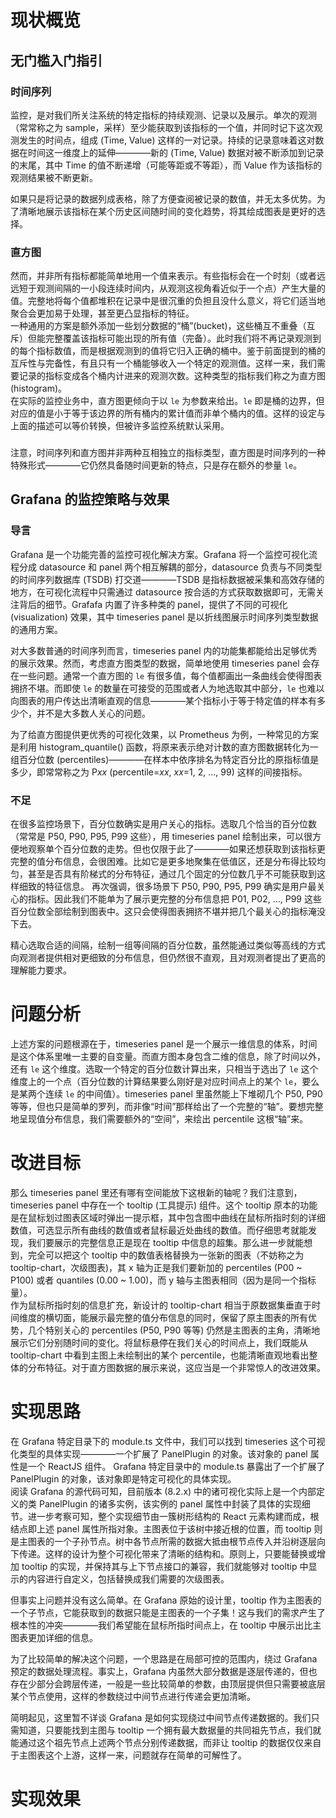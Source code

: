 # 现状概览

## 无门槛入门指引

### 时间序列

监控，是对我们所关注系统的特定指标的持续观测、记录以及展示。单次的观测（常常称之为 sample，采样）至少能获取到该指标的一个值，并同时记下这次观测发生的时间点，组成 (Time, Value) 这样的一对记录。持续的记录意味着这对数据在时间这一维度上的延伸————新的 (Time, Value) 数据对被不断添加到记录的末尾，其中 Time 的值不断递增（可能等距或不等距），而 Value 作为该指标的观测结果被不断更新。  
<!-- 动图，(Time, Value) 的产生与添加 -->  
如果只是将记录的数据列成表格，除了方便查阅被记录的数值，并无太多优势。为了清晰地展示该指标在某个历史区间随时间的变化趋势，将其绘成图表是更好的选择。
<!-- 静图，一张 timeseries chart -->

### 直方图

然而，并非所有指标都能简单地用一个值来表示。有些指标会在一个时刻（或者远远短于观测间隔的一小段连续时间内，从观测这视角看近似于一个点）产生大量的值<!-- 静图，时间轴，一个点上面蹦出一堆点 -->。完整地将每个值都堆积在记录中是很沉重的负担且没什么意义，将它们适当地聚合会更加易于处理，甚至更凸显指标的特征。  
一种通用的方案是额外添加一些划分数据的“桶”(bucket)，这些桶互不重叠（互斥）但能完整覆盖该指标可能出现的所有值（完备）。此时我们将不再记录观测到的每个指标数值，而是根据观测到的值将它归入正确的桶中。鉴于前面提到的桶的互斥性与完备性，有且只有一个桶能够收入一个特定的观测值。这样一来，我们需要记录的指标变成各个桶内计进来的观测次数。这种类型的指标我们称之为直方图 (histogram)。  
在实际的监控业务中，直方图更倾向于以 `le` 为参数来给出。`le` 即是桶的边界，但对应的值是小于等于该边界的所有桶内的累计值而非单个桶内的值。这样的设定与上面的描述可以等价转换，但被许多监控系统默认采用。

### <!-- 小总结 -->

注意，时间序列和直方图并非两种互相独立的指标类型，直方图是时间序列的一种特殊形式————它仍然具备随时间更新的特点，只是存在额外的参量 `le`。

## Grafana 的监控策略与效果

### 导言

Grafana 是一个功能完善的监控可视化解决方案。Grafana 将一个监控可视化流程分成 datasource 和 panel 两个相互解耦的部分，datasource 负责与不同类型的时间序列数据库 (TSDB) 打交道————TSDB 是指标数据被采集和高效存储的地方，在可视化流程中只需通过 datasource 按合适的方式获取数据即可，无需关注背后的细节。Grafafa 内置了许多种类的 panel，提供了不同的可视化 (visualization) 效果，其中 timeseries panel 是以折线图展示时间序列类型数据的通用方案。  
<!-- 静图，timeseries chart 示例 -->
对大多数普通的时间序列而言，timeseries panel 内的功能集都能给出足够优秀的展示效果。然而，考虑直方图类型的数据，简单地使用 timeseries panel 会存在一些问题。通常一个直方图的 `le` 有很多值，每个值都画出一条曲线会使得图表拥挤不堪。而即使 `le` 的数量在可接受的范围或者人为地选取其中部分，`le` 也难以向图表的用户传达出清晰直观的信息————某个指标小于等于特定值的样本有多少个，并不是大多数人关心的问题。  
<!-- 然而，考虑监控一项由持续增加的样本统计得出、从而随时间不断变化的性能指标。为了观测这样的指标，采集并存储它的时间序列数据库 (TSDB，典型如Prometheus）通常会暴露出一组按不同的 `le` 值划分好的 `bucket`s，每个 `bucket` 表示自观测开始所有小于等于该 `le` 值的累计样本数。这样的指标数据也常常被称作直方图 (histogram)。 -->
为了给直方图提供更优秀的可视化效果，以 Prometheus 为例，一种常见的方案是利用 histogram\_quantile() 函数，将原来表示绝对计数的直方图数据转化为一组百分位数 (percentiles)————在样本中依序排名为特定百分比的原指标值是多少，即常常称之为 P*xx* (percentile=*xx*, *xx*=1, 2, ..., 99) 这样的间接指标。

### 不足

在很多监控场景下，百分位数确实是用户关心的指标。选取几个恰当的百分位数（常常是 P50, P90, P95, P99 这些），用 timeseries panel 绘制出来，可以很方便地观察单个百分位数的走势。但也仅限于此了————如果还想获取到该指标更完整的值分布信息，会很困难。比如它是更多地聚集在低值区，还是分布得比较均匀，甚至是否具有阶梯式的分布特征，通过几个固定的分位数几乎不可能获取到这样细致的特征信息。
再次强调，很多场景下 P50, P90, P95, P99 确实是用户最关心的指标。因此我们不能单为了展示更完整的分布信息把 P01, P02, ..., P99 这些百分位数全部绘制到图表中。这只会使得图表拥挤不堪并把几个最关心的指标淹没下去。
<!-- 对观测特定的百分位数而言，这样的可视化效果能够令人满意。然而，具体哪些百分位应当被选取绘制到图表中，成了一道困难的选择题————并未所有指标我们都只在乎几个固定的百分位数。不同类型指标的值分布可能大相径庭，有些指标下大量样本聚集在低值区，有些则可能比较均匀的分布，还有些甚至呈现出阶梯式的分布特征。这些不同的特征难以通过几个固定的分位数展现出来。当然，另一方面我们也不可能将P1、P2、...、P99这些百分位数全部绘制到图表中，这只会使得图表拥挤不堪。 -->精心选取合适的间隔，绘制一组等间隔的百分位数，虽然能通过类似等高线的方式向观测者提供相对更细致的分布信息，但仍然很不直观，且对观测者提出了更高的理解能力要求。

# 问题分析

上述方案的问题根源在于，timeseries panel 是一个展示一维信息的体系，时间是这个体系里唯一主要的自变量。而直方图本身包含二维的信息，除了时间以外，还有 `le` 这个维度。选取一个特定的百分位数计算出来，只相当于选出了 `le` 这个维度上的一个点（百分位数的计算结果要么刚好是对应时间点上的某个 `le`，要么是某两个连续 `le` 的中间值）。timeseries panel 里虽然能上下堆砌几个 P50, P90 等等，但也只是简单的罗列，而非像“时间”那样给出了一个完整的“轴”。要想完整地呈现值分布信息，我们需要额外的“空间”，来绘出 percentile 这根“轴”来。  
<!-- 
在选取几个关心的百分位值时，上述方案的问题根源在于，为了保留指标数据在时间这一维度的信息量，丢失了值分布这一维度的很多信息。计算更多的百分位数能够保留更多的值分布信息，但过量的百分位数不利于在时间序列这种图标上同时进行展示。而如果选取不同的图表类型，比如 Grafana 的 histogram，则能相对完整的保留值分布信息，但这样的图表走向了另一极端————通常只能展现最新或特定时刻的状态，不方便观察在一定时间范围内的变化。

为了能充分地结合 timeseries 和 histagram 两种可视化方案的优势， -->

# 改进目标

那么 timeseries panel 里还有哪有空间能放下这根新的轴呢？我们注意到，timeseries panel 中存在一个 tooltip (工具提示) 组件。这个 tooltip 原本的功能是在鼠标划过图表区域时弹出一提示框，其中包含图中曲线在鼠标所指时刻的详细数值，可选显示所有曲线的数值或者鼠标最近处曲线的数值。而仔细思考就能发现，我们要展示的完整信息正是现在 tooltip 中信息的超集。那么进一步就能想到，完全可以把这个 tooltip 中的数值表格替换为一张新的图表（不妨称之为 tooltip-chart，次级图表)，其 x 轴为正是我们要新加的 percentiles (P00 ~ P100) 或者 quantiles (0.00 ~ 1.00)，而 y 轴与主图表相同（因为是同一个指标量）。  
作为鼠标所指时刻的信息扩充，新设计的 tooltip-chart 相当于原数据集垂直于时间维度的横切面，能展示最完整的值分布信息的同时，保留了原主图表的所有优势，几个特别关心的 percentiles (P50, P90 等等) 仍然是主图表的主角，清晰地展示它们分别随时间的变化。将鼠标悬停在我们关心的时间点上，我们既能从 tooltip-chart 中看到主图上未绘制出的某个 percentile，也能清晰直观地看出整体的分布特征。对于直方图数据的展示来说，这应当是一个非常惊人的改进效果。

# 实现思路
在 Grafana 特定目录下的 module.ts 文件中，我们可以找到 timeseries 这个可视化类型的具体实现————一个扩展了 PanelPlugin 的对象。该对象的 panel 属性是一个 ReactJS 组件。
Grafana 特定目录中的 module.ts 暴露出了一个扩展了 PanelPlugin 的对象，该对象即是特定可视化的具体实现。  
阅读 Grafana 的源代码可知，目前版本 (8.2.x) 中的诸可视化实际上是一个内部定义的类 PanelPlugin 的诸多实例，该实例的 panel 属性中封装了具体的实现细节。进一步考察可知，整个实现细节由一簇树形结构的 React 元素构建而成，根结点即上述 panel 属性所指对象。主图表位于该树中接近根的位置，而 tooltip 则是主图表的一个子孙节点。树中各节点所需的数据大抵由根节点传入并沿树逐层向下传递。这样的设计为整个可视化带来了清晰的结构和。原则上，只要能替换或增加 tooltip 的实现，并保持其与上下节点接口的兼容，我们就能够对 tooltip 中显示的内容进行自定义，包括替换成我们需要的次级图表。

但事实上问题并没有这么简单。在 Grafana 原始的设计里，tooltip 作为主图表的一个子节点，它能获取到的数据只能是主图表的一个子集！这与我们的需求产生了根本性的冲突————我们希望能在鼠标所指时间点上，在 tooltip 中展示出比主图表更加详细的信息。

为了比较简单的解决这个问题，一个思路是在局部可控的范围内，绕过 Grafana 预定的数据处理流程。事实上，Grafana 内虽然大部分数据是逐层传递的，但也存在少部分会跨层传递，一般是一些比较简单的参数，由顶层提供但只需要被底层某个节点使用，这样的参数绕过中间节点进行传递会更加清晰。

简明起见，这里暂不详谈 Grafana 是如何实现绕过中间节点传递数据的。我们只需知道，只要能找到主图与 tooltip 一个拥有最大数据量的共同祖先节点，我们就能通过这个祖先节点上述两个节点分别传递数据，而非让 tooltip 的数据仅仅来自于主图表这个上游，这样一来，问题就存在简单的可解性了。

# 实现效果